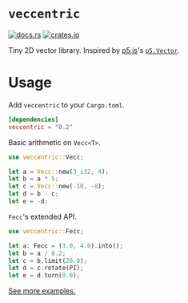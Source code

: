 # `veccentric`

[![docs.rs](https://docs.rs/veccentric/badge.svg)](https://docs.rs/veccentric) [![crates.io](https://img.shields.io/badge/crates.io-veccentric-green.svg)](https://crates.io/crates/veccentric)

Tiny 2D vector library. Inspired by [p5.js](https://p5js.org/)'s
[`p5.Vector`](https://p5js.org/reference/#/p5.Vector).


# Usage

Add `veccentric` to your `Cargo.toml`.

```toml
[dependencies]
veccentric = "0.2"
```

Basic arithmetic on `Vecc<T>`.

```rust
use veccentric::Vecc;

let a = Vecc::new(3_i32, 4);
let b = a * 5;
let c = Vecc::new(-10, -8);
let d = b - c;
let e = -d;
```

`Fecc`'s extended API.

```rust
use veccentric::Fecc;

let a: Fecc = (3.0, 4.0).into();
let b = a / 0.2;
let c = b.limit(20.0);
let d = c.rotate(PI);
let e = d.turn(0.0);
```

[See more examples.](examples/)
